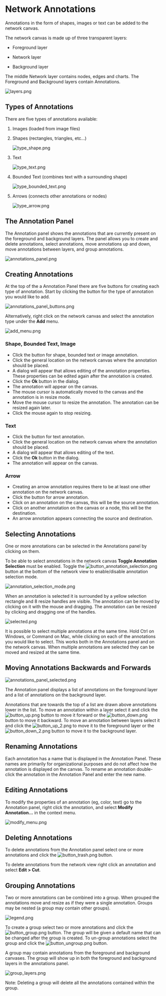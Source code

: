 <a id="network_annotations"> </a>
# Network Annotations

Annotations in the form of shapes, images or text can be added to the network canvas. 

The network canvas is made up of three transparent layers:

- Foreground layer

- Network layer

- Background layer

The middle Network layer contains nodes, edges and charts. The Foreground and Background 
layers contain Annotations.

![layers.png](_static/images/Annotations/layers.png)


## Types of Annotations

There are five types of annotations available:

1. Images (loaded from image files)

2. Shapes (rectangles, triangles, etc...)

   ![type_shape.png](_static/images/Annotations/type_shape.png)

3. Text

   ![type_text.png](_static/images/Annotations/type_text.png)

4. Bounded Text (combines text with a surrounding shape)

   ![type_bounded_text.png](_static/images/Annotations/type_bounded_text.png)

5. Arrows (connects other annotations or nodes)

   ![type_arrow.png](_static/images/Annotations/type_arrow.png)

 
## The Annotation Panel

The Annotation panel shows the annotations that are currently present on the foreground and 
background layers. The panel allows you to create and delete annotations, select annotations, 
move annotations up and down, move annotations between layers, and group annotations.

![annotations_panel.png](_static/images/Annotations/annotations_panel.png)


## Creating Annotations

At the top of the a Annotation Panel there are five buttons for creating each type of annotation. 
Start by clicking the button for the type of annotation you would like to add. 

![annotations_panel_buttons.png](_static/images/Annotations/annotations_panel_buttons.png)

Alternatively, right click on the network canvas and select the annotation type under the **Add** menu.

![add_menu.png](_static/images/Annotations/add_menu.png)

### Shape, Bounded Text, Image
- Click the button for shape, bounded text or image annotation.
- Click the general location on the network canvas where the annotation should be placed.
- A dialog will appear that allows editing of the annotation properties. These properties can be edited 
  again after the annotation is created.
- Click the **Ok** button in the dialog.
- The annotation will appear on the canvas. 
- The mouse cursor is automatically moved to the canvas and the annotation is in resize mode. 
- Move the mouse cursor to resize the annotation. The annotation can be resized again later.
- Click the mouse again to stop resizing.

### Text
- Click the button for text annotation.
- Click the general location on the network canvas where the annotation should be placed.
- A dialog will appear that allows editing of the text.
- Click the **Ok** button in the dialog.
- The annotation will appear on the canvas. 

### Arrow
- Creating an arrow annotation requires there to be at least one other annotation on the network canvas.
- Click the button for arrow annotation.
- Click on an annotation on the canvas, this will be the source annotation.
- Click on another annotation on the canvas or a node, this will be the destination.
- An arrow annotation appears connecting the source and destination.


## Selecting Annotations

One or more annotations can be selected in the Annotations panel by clicking on them. 

To be able to select annotations in the network canvas
**Toggle Annotation Selection** must be enabled. Toggle the 
![button_annotation_selection.png](_static/images/Annotations/button_annotation_selection.png)
button at the bottom of the network view to enable/disable annotation selection mode.

![annotation_selection_mode.png](_static/images/Annotations/annotation_selection_mode.png)

When an annotation is selected it is surrounded by a yellow selection rectangle and 8 resize 
handles are visible. The annotation can be moved by clicking on it with the mouse and dragging. 
The annotation can be resized by clicking and dragging one of the handles.

![selected.png](_static/images/Annotations/selected.png)

It is possible to select multiple annotations at the same time. Hold Ctrl on Windows, 
or Command on Mac, while clicking on each of the annotations you would like to select. 
This works both in the Annotations panel and on the network canvas. When multiple annotations 
are selected they can be moved and resized at the same time.



## Moving Annotations Backwards and Forwards

![annotations_panel_selected.png](_static/images/Annotations/annotations_panel_selected.png)

The Annotation panel displays a list of annotations on the foreground layer and a list of 
annotations on the background layer.

Annotations that are towards the top of a list are drawn above annotations lower in the list. 
To move an annotation within a layer select it and click the 
![button_up.png](_static/images/Annotations/button_up.png) button to move it forward or the
![button_down.png](_static/images/Annotations/button_down.png) button
to move it backward. To move an annotation between layers select it and click the
![button_up_2.png](_static/images/Annotations/button_up_2.png)
to move it to the foreground layer or the
![button_down_2.png](_static/images/Annotations/button_down_2.png)
button to move it to the background layer. 


## Renaming Annotations

Each annotation has a name that is displayed in the Annotation Panel. These names are primarily 
for organizational purposes and do not affect how the annotation is displayed on the canvas. To 
rename an annotation double-click the annotation in the Annotation Panel and enter the new name.


## Editing Annotations

To modify the properties of an annotation (eg, color, text) go to the Annotation panel,
right click the annotation, and select **Modify Annotation...** in the context menu.

![modify_menu.png](_static/images/Annotations/modify_menu.png)


## Deleting Annotations

To delete annotations from the Annotation panel select one or more annotations and click the 
![button_trash.png](_static/images/Annotations/button_trash.png) button.

To delete annotations from the network view right click an annotation and select **Edit > Cut**.


## Grouping Annotations

Two or more annotations can be combined into a group. When grouped the annotations move and resize 
as if they were a single annotation. Groups may be nested (a group may contain other groups).

![legend.png](_static/images/Annotations/legend.png)

To create a group select two or more annotations and click the 
![button_group.png](_static/images/Annotations/button_group.png) button. The group will be given a default 
name that can be changed after the group is created. To un-group annotations select the group and click the 
![button_ungroup.png](_static/images/Annotations/button_ungroup.png) button.

A group may contain annotations from the foreground and background canvases. The group will show up in 
both the foreground and background layers in the annotations panel. 

![group_layers.png](_static/images/Annotations/group_layers.png)

Note: Deleting a group will delete all the annotations contained within the group.




